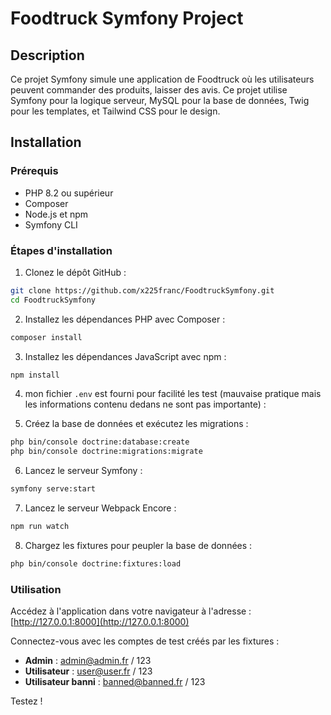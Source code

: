
# Foodtruck Symfony Project

## Description

Ce projet Symfony simule une application de Foodtruck où les utilisateurs peuvent commander des produits, laisser des avis. Ce projet utilise Symfony pour la logique serveur, MySQL pour la base de données, Twig pour les templates, et Tailwind CSS pour le design.

## Installation

### Prérequis

- PHP 8.2 ou supérieur
- Composer
- Node.js et npm
- Symfony CLI

### Étapes d'installation

1. Clonez le dépôt GitHub :

```bash
git clone https://github.com/x225franc/FoodtruckSymfony.git
cd FoodtruckSymfony
```

2. Installez les dépendances PHP avec Composer :

```bash
composer install
```

3. Installez les dépendances JavaScript avec npm :

```bash
npm install
```

4. mon fichier `.env` est fourni pour facilité les test (mauvaise pratique mais les informations contenu dedans ne sont pas importante) :


5. Créez la base de données et exécutez les migrations :

```bash
php bin/console doctrine:database:create
php bin/console doctrine:migrations:migrate
```

6. Lancez le serveur Symfony :

```bash
symfony serve:start
```

7. Lancez le serveur Webpack Encore :

```bash
npm run watch
```

8. Chargez les fixtures pour peupler la base de données :

```bash
php bin/console doctrine:fixtures:load
```

### Utilisation

Accédez à l'application dans votre navigateur à l'adresse : [http://127.0.0.1:8000](http://127.0.0.1:8000)

Connectez-vous avec les comptes de test créés par les fixtures :

- **Admin** : admin@admin.fr / 123
- **Utilisateur** : user@user.fr / 123
- **Utilisateur banni** : banned@banned.fr / 123

Testez !
